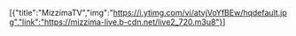 [{"title":"MizzimaTV","img":"https://i.ytimg.com/vi/atvjVoYfBEw/hqdefault.jpg","link":"https://mizzima-live.b-cdn.net/live2_720.m3u8"}]
